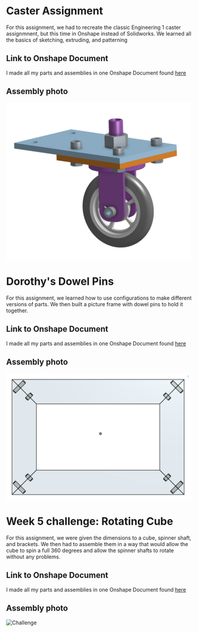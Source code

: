 # Caster Assignment
For this assignment, we had to recreate the classic Engineering 1 caster assignmnent, but this time in Onshape instead of Solidworks. We learned all the basics of sketching, extruding, and patterning
## Link to Onshape Document
I made all my parts and assemblies in one Onshape Document found [here](https://cvilleschools.onshape.com/documents/eae5dc97217fca81185a1770/w/6e9210f9cafca1a231e8f307/e/2ec7064764dfcd987c577c06)
## Assembly photo
<img src="Caster.png" alt="Caster" width="500">

# Dorothy's Dowel Pins
For this assignment, we learned how to use configurations to make different versions of parts. We then built a picture frame with dowel pins to hold it together.
## Link to Onshape Document
I made all my parts and assemblies in one Onshape Document found [here](https://cvilleschools.onshape.com/documents/8ad1ce960ba6d6a663081bad/w/1790f6fb3c54f1cb8aa6cb15/e/b16635db76a9590d538fda98)
## Assembly photo
<img src="Dowel.png" alt="Dowel" width="500">

# Week 5 challenge: Rotating Cube
For this assignment, we were given the dimensions to a cube, spinner shaft, and brackets. We then had to assemble them in a way that would allow the cube to spin a full 360 degrees and allow the spinner shafts to rotate without any problems.
## Link to Onshape Document
I made all my parts and assemblies in one Onshape Document found [here](https://cvilleschools.onshape.com/documents/accc0d412d0fcbabb3e21e26/w/8e60ddaa4a4fe5a6de1f8d8a/e/cafeeac053986b1c7a17469d)
## Assembly photo
<img src="Challenge.gif" alt="Challenge" width="500">
